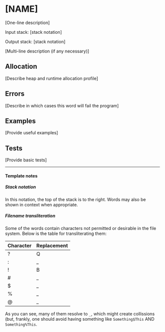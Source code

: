 # [NAME]

[One-line description]

Input stack: [stack notation]

Output stack: [stack notation]

[Multi-line description (if any necessary)]

## Allocation

[Describe heap and runtime allocation profile]

## Errors

[Describe in which cases this word will fail the program]

## Examples

[Provide useful examples]
  
## Tests

[Provide basic tests]

---
#### Template notes

##### Stack notation

In this notation, the top of the stack is to the right.  Words
may also be shown in context when appropriate.

##### Filename transliteration

Some of the words contain characters not permitted or desirable
in the file system. Below is the table for transliterating them:

| Character | Replacement |
|-----------|-------------|
| ?         |  Q          |
| :         |  _          |
| !         |  B          |
| #         |  _          |
| $         |  _          |
| %         |  _          |
| @         |  _          |

As you can see, many of them resolve to `_`, which might create
collissions (but, frankly, one should avoid having something like
`Something$This` AND `Something%This`.
